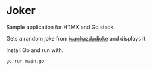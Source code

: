 # Joker

Sample application for HTMX and Go stack.

Gets a random joke from [icanhazdadjoke](https://icanhazdadjoke.com) and displays it.

Install Go and run with: 

```go run main.go```